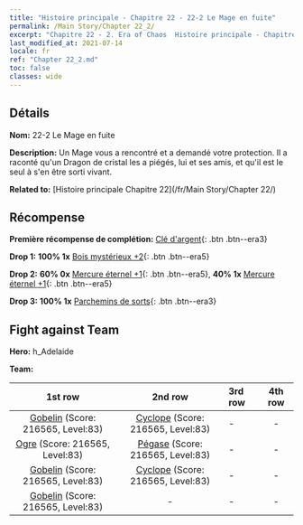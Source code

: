 ```yaml
---
title: "Histoire principale - Chapitre 22 - 22-2 Le Mage en fuite"
permalink: /Main Story/Chapter 22_2/
excerpt: "Chapitre 22 - 2. Era of Chaos  Histoire principale - Chapitre 22_2. 22-2 Le Mage en fuite"
last_modified_at: 2021-07-14
locale: fr
ref: "Chapter 22_2.md"
toc: false
classes: wide
---
```


## Détails

 **Nom:** 22-2 Le Mage en fuite

 **Description:** Un Mage vous a rencontré et a demandé votre protection. Il a raconté qu'un Dragon de cristal les a piégés, lui et ses amis, et qu'il est le seul à s'en être sorti vivant.

 **Related to:** [Histoire principale Chapitre 22](/fr/Main Story/Chapter 22/)

## Récompense

 **Première récompense de complétion:** [Clé d'argent](/ItemsFR/con_693/){: .btn .btn--era3}

 **Drop 1:** **100% 1x** [Bois mystérieux +2](/ItemsFR/mat_76/){: .btn .btn--era5}

 **Drop 2:** **60% 0x** [Mercure éternel +1](/ItemsFR/mat_70/){: .btn .btn--era5}, **40% 1x** [Mercure éternel +1](/ItemsFR/mat_70/){: .btn .btn--era5}

 **Drop 3:** **100% 1x** [Parchemins de sorts](/ItemsFR/con_694/){: .btn .btn--era3}


## Fight against Team
 **Hero:** h_Adelaide

 **Team:**


  | 1st row | 2nd row | 3rd row | 4th row |
  |:----:|:----:|:----|:----:|
  | [Gobelin](/fr/units/Goblin/) (Score: 216565, Level:83)  | [Cyclope](/fr/units/Cyclops/) (Score: 216565, Level:83)  | - | - |
  | [Ogre](/fr/units/Ogre/) (Score: 216565, Level:83)  | [Pégase](/fr/units/Pegasus/) (Score: 216565, Level:83)  | - | - |
  | [Gobelin](/fr/units/Goblin/) (Score: 216565, Level:83)  | [Cyclope](/fr/units/Cyclops/) (Score: 216565, Level:83)  | - | - |
  | [Gobelin](/fr/units/Goblin/) (Score: 216565, Level:83)  | - | - | - |



